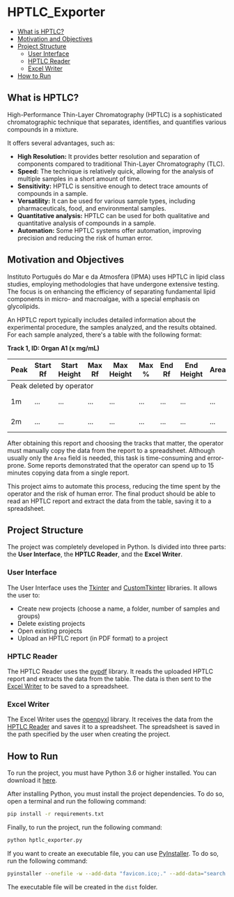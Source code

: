 # HPTLC_Exporter

- [What is HPTLC?](#what-is-hptlc)
- [Motivation and Objectives](#motivation-and-objectives)
- [Project Structure](#project-structure)
    - [User Interface](#user-interface)
    - [HPTLC Reader](#hptlc-reader)  
    - [Excel Writer](#excel-writer)
- [How to Run](#how-to-run)

## What is HPTLC?
High-Performance Thin-Layer Chromatography (HPTLC) is a sophisticated chromatographic technique that separates, identifies, and quantifies various compounds in a mixture.

It offers several advantages, such as:
 - **High Resolution:** It provides better resolution and separation of components compared to traditional Thin-Layer Chromatography (TLC).
 - **Speed:** The technique is relatively quick, allowing for the analysis of multiple samples in a short amount of time.
 - **Sensitivity:** HPTLC is sensitive enough to detect trace amounts of compounds in a sample.
 - **Versatility:** It can be used for various sample types, including pharmaceuticals, food, and environmental samples.
 - **Quantitative analysis:** HPTLC can be used for both qualitative and quantitative analysis of compounds in a sample.
 - **Automation:** Some HPTLC systems offer automation, improving precision and reducing the risk of human error.

## Motivation and Objectives
Instituto Português do Mar e da Atmosfera (IPMA) uses HPTLC in lipid class studies, employing methodologies that have undergone extensive testing. The focus is on enhancing the efficiency of separating fundamental lipid components in micro- and macroalgae, with a special emphasis on glycolipids.

An HPTLC report typically includes detailed information about the experimental procedure, the samples analyzed, and the results obtained. For each sample analyzed, there's a table with the following format:

**Track 1, ID: Organ A1 (x mg/mL)**
<table>
  <thead>
    <tr>
      <th>Peak</th>
      <th>Start Rf</th>
      <th>Start Height</th>
      <th>Max Rf</th>
      <th>Max Height</th>
      <th>Max %</th>
      <th>End Rf</th>
      <th>End Height</th>
      <th>Area</th>
      <th>Area %</th>
      <th>Assigned Substance</th>
    </tr>
  </thead>
  <tbody>
    <tr>
      <td colspan=11>Peak deleted by operator</td>
    </tr>
    <tr>
        <td>1m</td>
        <td>...</td>
        <td>...</td>
        <td>...</td>
        <td>...</td>
        <td>...</td>
        <td>...</td>
        <td>...</td>
        <td>...</td>
        <td>...</td>
        <td>Substance 1</td>
    </tr>
    <tr>
        <td>2m</td>
        <td>...</td>
        <td>...</td>
        <td>...</td>
        <td>...</td>
        <td>...</td>
        <td>...</td>
        <td>...</td>
        <td>...</td>
        <td>...</td>
        <td>Substance 2</td>
    </tr>
  </tbody>
</table>

After obtaining this report and choosing the tracks that matter, the operator must manually copy the data from the report to a spreadsheet. Although usually only the `Area` field is needed, this task is time-consuming and error-prone. Some reports demonstrated that the operator can spend up to 15 minutes copying data from a single report.

This project aims to automate this process, reducing the time spent by the operator and the risk of human error. The final product should be able to read an HPTLC report and extract the data from the table, saving it to a spreadsheet.

## Project Structure
The project was completely developed in Python. Is divided into three parts: the **User Interface**, the **HPTLC Reader**, and the **Excel Writer**.

### User Interface
The User Interface uses the [Tkinter](https://docs.python.org/3/library/tkinter.html) and [CustomTkinter](https://pypi.org/project/customtkinter/) libraries. It allows the user to:

- Create new projects (choose a name, a folder, number of samples and groups)
- Delete existing projects
- Open existing projects
- Upload an HPTLC report (in PDF format) to a project

### HPTLC Reader
The HPTLC Reader uses the [pypdf](https://pypi.org/project/pypdf/) library. It reads the uploaded HPTLC report and extracts the data from the table. The data is then sent to the [Excel Writer](#excel-writer) to be saved to a spreadsheet.

### Excel Writer
The Excel Writer uses the [openpyxl](https://pypi.org/project/openpyxl/) library. It receives the data from the [HPTLC Reader](#hptlc-reader) and saves it to a spreadsheet. The spreadsheet is saved in the path specified by the user when creating the project.

## How to Run
To run the project, you must have Python 3.6 or higher installed. You can download it [here](https://www.python.org/downloads/).

After installing Python, you must install the project dependencies. To do so, open a terminal and run the following command:

```bash
pip install -r requirements.txt
```

Finally, to run the project, run the following command:

```bash
python hptlc_exporter.py
```

If you want to create an executable file, you can use [PyInstaller](https://www.pyinstaller.org/). To do so, run the following command:

```bash
pyinstaller --onefile -w --add-data "favicon.ico;." --add-data="search.png;." --icon="favicon.ico" hptlc_exporter.py
```

The executable file will be created in the `dist` folder.
